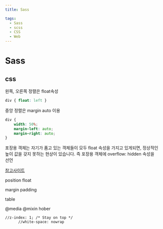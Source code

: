 ```yaml
---
title: Sass

tags:
  - Sass
  - scss
  - CSS
  - Web
---
```


# Sass

## css

왼쪽, 오른쪽 정렬은 float속성

~~~css
div { float: left }
~~~

중앙 정렬은 margin auto 이용

~~~css
div {
    width: 50%;
    margin-left: auto;
    margin-right: auto;
}
~~~

포장용 객체는 자기가 품고 있는 객체들이 모두 float 속성을 가지고 있게되면, 정상적인 높이 값을 갖지 못하는 현상이 있습니다.
즉 포장용 객체에 overflow: hidden 속성을 선언

[참고사이트](http://www.beautifulcss.com/archives/787)



position
float

margin
padding

table


@media
@mixin
hober

    //z-index: 1; /* Stay on top */
          //white-space: nowrap